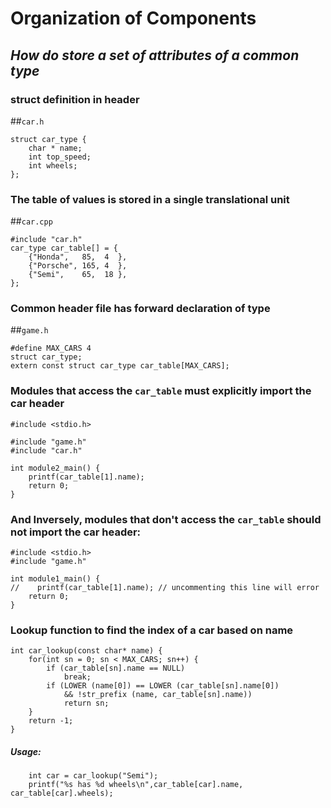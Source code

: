 Organization of Components
====

## _How do store a set of attributes of a common type_

### struct definition in header

##`car.h`
```
struct car_type {
    char * name;
    int top_speed;
    int wheels;
};
```
### The table of values is stored in a single translational unit
##`car.cpp`

```
#include "car.h"
car_type car_table[] = {
    {"Honda",   85,  4  },
    {"Porsche", 165, 4  },
    {"Semi",    65,  18 },
};
```

### Common header file has forward declaration of type
##`game.h`
```
#define MAX_CARS 4   
struct car_type;
extern const struct car_type car_table[MAX_CARS];
```

### Modules that access the `car_table` must explicitly import the car header
```
#include <stdio.h>

#include "game.h"
#include "car.h"

int module2_main() {
    printf(car_table[1].name);
    return 0;
}

```

### And Inversely, modules that don't access the `car_table` should not import the car header:

```
#include <stdio.h>
#include "game.h"

int module1_main() {
//    printf(car_table[1].name); // uncommenting this line will error
    return 0;
}
```

### Lookup function to find the index of a car based on name

```
int car_lookup(const char* name) {
    for(int sn = 0; sn < MAX_CARS; sn++) {
        if (car_table[sn].name == NULL)
            break;
        if (LOWER (name[0]) == LOWER (car_table[sn].name[0])
            && !str_prefix (name, car_table[sn].name))
            return sn;
    }
    return -1;
}
```
##### Usage:

```
    int car = car_lookup("Semi");
    printf("%s has %d wheels\n",car_table[car].name, car_table[car].wheels);
```
